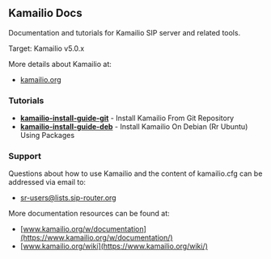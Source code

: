 ## Kamailio Docs ##

Documentation and tutorials for Kamailio SIP server and related tools.

Target: Kamailio v5.0.x

More details about Kamailio at:

  * [kamailio.org](https://www.kamailio.org)

### Tutorials ###

  * __[kamailio-install-guide-git](https://github.com/kamailio/kamailio-docs/tree/5.0/kamailio-install-guide-git)__ - Install Kamailio From Git Repository
  * __[kamailio-install-guide-deb](https://github.com/kamailio/kamailio-docs/tree/5.0/kamailio-install-guide-deb)__ - Install Kamailio On Debian (Rr Ubuntu) Using Packages


### Support ###

Questions about how to use Kamailio and the content of kamailio.cfg can be
addressed via email to:

  * [sr-users@lists.sip-router.org](http://lists.sip-router.org/cgi-bin/mailman/listinfo/sr-users)

More documentation resources can be found at:

  * [www.kamailio.org/w/documentation](https://www.kamailio.org/w/documentation/)
  * [www.kamailio.org/wiki](https://www.kamailio.org/wiki/)
